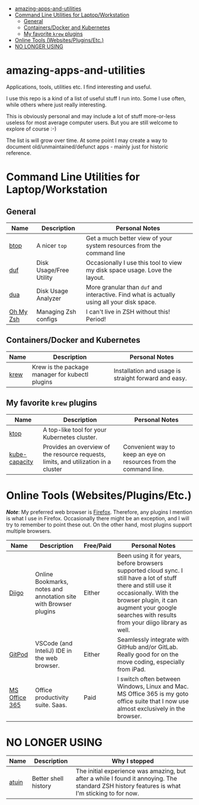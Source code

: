 
- [amazing-apps-and-utilities](#amazing-apps-and-utilities)
- [Command Line Utilities for Laptop/Workstation](#command-line-utilities-for-laptopworkstation)
  - [General](#general)
  - [Containers/Docker and Kubernetes](#containersdocker-and-kubernetes)
  - [My favorite `krew` plugins](#my-favorite-krew-plugins)
- [Online Tools (Websites/Plugins/Etc.)](#online-tools-websitespluginsetc)
- [NO LONGER USING](#no-longer-using)


# amazing-apps-and-utilities

Applications, tools, utilities etc. I find interesting and useful.

I use this repo is a kind of a list of useful stuff I run into. Some I use often, while others where just really interesting. 

This is obviously personal and may include a lot of stuff more-or-less useless for most average computer users. But you are still welcome to explore of course :-)

The list is will grow over time. At some point I may create a way to document old/unmaintained/defunct apps - mainly just for historic reference.

# Command Line Utilities for Laptop/Workstation

## General

| Name                                         | Description             | Personal Notes                                                                                 |
|----------------------------------------------|-------------------------|------------------------------------------------------------------------------------------------|
| [btop](https://github.com/aristocratos/btop) | A nicer `top`           | Get a much better view of your system resources from the command line                          |
| [duf](https://github.com/muesli/duf)         | Disk Usage/Free Utility | Occasionally I use this tool to view my disk space usage. Love the layout.                     |
| [dua](https://github.com/Byron/dua-cli/)     | Disk Usage Analyzer     | More granular than `duf` and interactive. Find what is actually using all your disk space.     |
| [Oh My Zsh](https://ohmyz.sh/)               | Managing Zsh configs    | I can't live in ZSH without this! Period!                                                      |

## Containers/Docker and Kubernetes

| Name                                                        | Description                                                                        | Personal Notes                                                                                 |
|------------------------------------------------------------|-------------------------------------------------------------------------------------|------------------------------------------------------------------------------------------------|
| [krew](https://github.com/kubernetes-sigs/krew)            | Krew is the package manager for kubectl plugins                                     | Installation and usage is straight forward and easy.                                           |

## My favorite `krew` plugins

| Name                                                        | Description                                                                         | Personal Notes                                                                                 |
|-------------------------------------------------------------|-------------------------------------------------------------------------------------|------------------------------------------------------------------------------------------------|
| [ktop](https://github.com/vladimirvivien/ktop)              | A top-like tool for your Kubernetes cluster.                                        |                                                                                                |
| [kube-capacity](https://github.com/robscott/kube-capacity)  | Provides an overview of the resource requests, limits, and utilization in a cluster | Convenient way to keep an eye on resources from the command line.                              |


# Online Tools (Websites/Plugins/Etc.)

_**Note**_: My preferred web browser is [Firefox](https://www.mozilla.org/en-US/firefox/new/). Therefore, any plugins I mention is what I use in Firefox. Occasionally there might be an exception, and I will try to remember to point these out. On the other hand, most plugins support multiple browsers.

| Name                                     | Description                                                      | Free/Paid   | Personal Notes                                                                                                                                                                                                                             |
|------------------------------------------|------------------------------------------------------------------|-------------|--------------------------------------------------------------------------------------------------------------------------------------------------------------------------------------------------------------------------------------------|
| [Diigo](https://www.diigo.com/)          | Online Bookmarks, notes and annotation site with Browser plugins | Either      | Been using it for years, before browsers supported cloud sync. I still have a lot of stuff there and still use it occasionally. With the browser plugin, it can augment your google searches with results from your diigo library as well. |
| [GitPod](https://gitpod.io)              | VSCode (and InteliJ) IDE in the web browser.                     | Either      | Seamlessly integrate with GitHub and/or GitLab. Really good for on the move coding, especially from iPad.                                                                                                                                  |
| [MS Office 365](https://www.office.com/) | Office productivity suite. Saas.                                 | Paid        | I switch often between Windows, Linux and Mac. MS Office 365 is my goto office suite that I now use almost exclusively in the browser.                                                                                                     |

# NO LONGER USING

| Name                                         | Description             | Why I stopped                                                                                                                                 |
|----------------------------------------------|-------------------------|-----------------------------------------------------------------------------------------------------------------------------------------------|
| [atuin](https://github.com/ellie/atuin)      | Better shell history    | The initial experience was amazing, but after a while I found it annoying. The standard ZSH history features is what I'm sticking to for now. |

